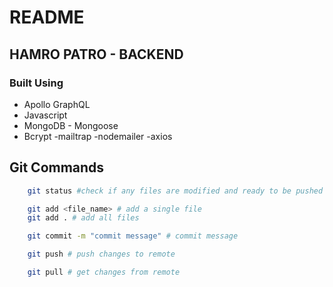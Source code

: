 # README

## HAMRO PATRO - BACKEND

### Built Using

- Apollo GraphQL
- Javascript
- MongoDB - Mongoose
- Bcrypt
  -mailtrap
  -nodemailer
  -axios

## Git Commands

```bash
    git status #check if any files are modified and ready to be pushed
```

```bash
    git add <file_name> # add a single file
    git add . # add all files
```

```bash
    git commit -m "commit message" # commit message
```

```bash
    git push # push changes to remote
```

```bash
    git pull # get changes from remote
```
